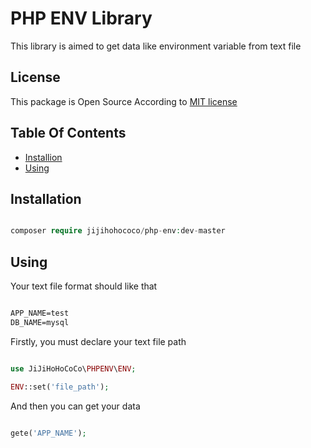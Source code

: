 # PHP ENV Library

This library is aimed to get data like environment variable from text file

## License

This package is Open Source According to [MIT license](LICENSE.md)

## Table Of Contents

* [Installion](#installion)
* [Using](#using)

## Installation

```php

composer require jijihohococo/php-env:dev-master

```

## Using

Your text file format should like that

```txt

APP_NAME=test
DB_NAME=mysql

```

Firstly, you must declare your text file path

```php

use JiJiHoHoCoCo\PHPENV\ENV;

ENV::set('file_path');

```

And then you can get your data

```php

gete('APP_NAME');

```